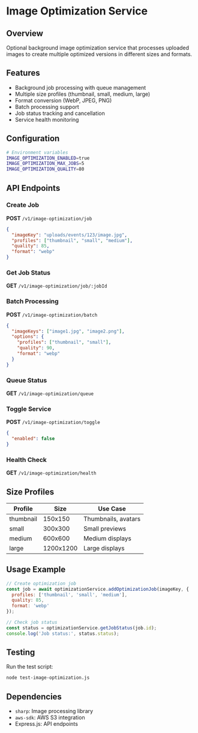 # Image Optimization Service

## Overview

Optional background image optimization service that processes uploaded images to create multiple optimized versions in different sizes and formats.

## Features

- Background job processing with queue management
- Multiple size profiles (thumbnail, small, medium, large)
- Format conversion (WebP, JPEG, PNG)
- Batch processing support
- Job status tracking and cancellation
- Service health monitoring

## Configuration

```bash
# Environment variables
IMAGE_OPTIMIZATION_ENABLED=true
IMAGE_OPTIMIZATION_MAX_JOBS=5
IMAGE_OPTIMIZATION_QUALITY=80
```

## API Endpoints

### Create Job
**POST** `/v1/image-optimization/job`
```json
{
  "imageKey": "uploads/events/123/image.jpg",
  "profiles": ["thumbnail", "small", "medium"],
  "quality": 85,
  "format": "webp"
}
```

### Get Job Status
**GET** `/v1/image-optimization/job/:jobId`

### Batch Processing
**POST** `/v1/image-optimization/batch`
```json
{
  "imageKeys": ["image1.jpg", "image2.png"],
  "options": {
    "profiles": ["thumbnail", "small"],
    "quality": 90,
    "format": "webp"
  }
}
```

### Queue Status
**GET** `/v1/image-optimization/queue`

### Toggle Service
**POST** `/v1/image-optimization/toggle`
```json
{
  "enabled": false
}
```

### Health Check
**GET** `/v1/image-optimization/health`

## Size Profiles

| Profile | Size | Use Case |
|---------|------|----------|
| thumbnail | 150x150 | Thumbnails, avatars |
| small | 300x300 | Small previews |
| medium | 600x600 | Medium displays |
| large | 1200x1200 | Large displays |

## Usage Example

```javascript
// Create optimization job
const job = await optimizationService.addOptimizationJob(imageKey, {
  profiles: ['thumbnail', 'small', 'medium'],
  quality: 85,
  format: 'webp'
});

// Check job status
const status = optimizationService.getJobStatus(job.id);
console.log('Job status:', status.status);
```

## Testing

Run the test script:
```bash
node test-image-optimization.js
```

## Dependencies

- `sharp`: Image processing library
- `aws-sdk`: AWS S3 integration
- Express.js: API endpoints
